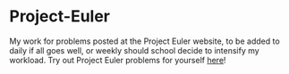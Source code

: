 # Project-Euler
My work for problems posted at the Project Euler website, to be added to daily if all goes well, or weekly should school decide to intensify my workload. 
Try out Project Euler problems for yourself [here](https://projecteuler.net/archives)!
